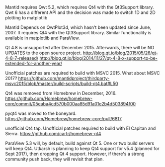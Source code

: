 Mantid requires Qwt 5.2, which requires Qt4 with the Qt3Support
library. Qwt 6 has a different API and the decision was made to switch
1D and 2D plotting to matplotlib

Mantid Depends on QwtPlot3d, which hasn't been updated since
June, 2007. It requires Qt4 with the Qt3Support library. Similar
functionality is available in matplotlib and ParaView.

Qt 4.8 is unsupported after December 2015. Afterwards, there will be
NO UPDATES to the open source project.
http://blog.qt.io/blog/2015/05/26/qt-4-8-7-released/
http://blog.qt.io/blog/2014/11/27/qt-4-8-x-support-to-be-extended-for-another-year/

Unofficial patches are required to build with MSVC 2015. What about
MSVC 2017?
https://github.com/mantidproject/thirdparty-msvc2015/blob/master/build-scripts/build-qt4.bat#L50

Qt4 was removed from Homebrew in December, 2016.
https://github.com/Homebrew/homebrew-core/commit/05eaba4cd570b000aa85d91a01e2b4d503894f00

pyqt4 was moved to the boneyard.
https://github.com/Homebrew/homebrew-core/pull/6817

unofficial Qt4 tap. Unofficial patches required to build with El
Capitan and Sierra.  https://github.com/cartr/homebrew-qt4

ParaView 5.3 will, by default, build against Qt 5. One or two build
servers will keep Qt4.  Utkarsh is planning to keep Qt4 support for
v5.4 (planned for Sept 2017), then dropping Qt 4 support.  However, if
there's a strong community push back, they will revisit that plan.
